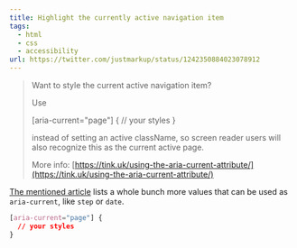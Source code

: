 ```yaml
---
title: Highlight the currently active navigation item
tags:
  - html
  - css
  - accessibility
url: https://twitter.com/justmarkup/status/1242350884023078912
---
```


> Want to style the current active navigation item?
>
> Use
>
> [aria-current="page"] {
> // your styles
> }
>
> instead of setting an active className, so screen reader users will also recognize this as the current active page.
>
> More info: [https://tink.uk/using-the-aria-current-attribute/](https://tink.uk/using-the-aria-current-attribute/)

[The mentioned article](https://tink.uk/using-the-aria-current-attribute/) lists a whole bunch more values that can be used as `aria-current`, like `step` or `date`.

```css
[aria-current="page"] {
  // your styles
}
```
